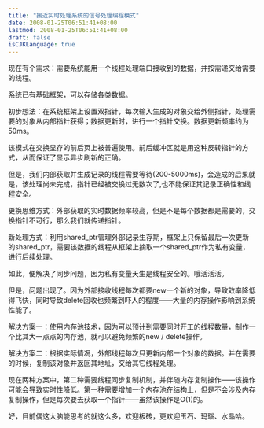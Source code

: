 ```yaml
---
title: "接近实时处理系统的信号处理编程模式"
date: 2008-01-25T06:51:41+08:00
lastmod: 2008-01-25T06:51:41+08:00
draft: false
isCJKLanguage: true
---
```


<p>现在有个需求：需要系统能用一个线程处理端口接收到的数据，并按需递交给需要的线程。</p> <p>系统已有基础框架，可以存储各类数据。</p> <p>初步想法：在系统框架上设置双指针，每次输入生成的对象交给外侧指针，处理需要的对象从内部指针获得；数据更新时，进行一个指针交换。数据更新频率约为50ms。</p> <p>该模式在交换显存的前后页上被普遍使用。前后缓冲区就是用这种反转指针的方式，从而保证了显示异步刷新的正确。</p> <p>但是，我们内部获取并生成记录的线程需要等待(200-5000ms)，会造成的后果就是，该处理尚未完成，指针已经被交换过无数次了,也不能保证其记录正确性和线程安全。</p> <p>更换思维方式：外部获取的实时数据频率较高，但是不是每个数据都是需要的，交换指针不可行，那么我们就传递指针。</p> <p>新处理方式：利用shared_ptr管理外部记录生存期，框架上只保留最后一次更新的shared_ptr，需要该数据的线程从框架上摘取一个shared_ptr作为私有变量，进行后续处理。</p> <p>如此，便解决了同步问题，因为私有变量天生是线程安全的。哦活活活。</p> <p>但是，问题出现了。因为外部接收线程每次都要new一个新的对象，导致效率降低得飞快，同时导致delete回收也频繁到吓人的程度——大量的内存操作影响到系统性能了。</p> <p>解决方案一：使用内存池技术，因为可以预计到需要同时开工的线程数量，制作一个比其大一点点的内存池，就可以避免频繁的new / delete操作。</p> <p>解决方案二：根据实际情况，外部线程每次只更新内部一个对象的数据。并在需要的时候，复制该对象并返回其地址，交给其它线程处理。</p> <p>现在两种方案中，第二种需要线程同步复制机制，并伴随内存复制操作——该操作可能会导致实时性降低。第一种需要增加一个内存池在结构上，但是不会涉及内存复制操作，但是每次要去获取一个指针——虽然该操作是O(1)的。</p> <p>好，目前偶这大脑能思考的就这么多，欢迎板砖，更欢迎玉石、玛瑙、水晶哈。</p>